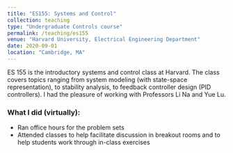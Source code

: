 ```yaml
---
title: "ES155: Systems and Control"
collection: teaching
type: "Undergraduate Controls course"
permalink: /teaching/es155
venue: "Harvard University, Electrical Engineering Department"
date: 2020-09-01
location: "Cambridge, MA"
---
```


ES 155 is the introductory systems and control class at Harvard. The class covers topics ranging from system modeling (with state-space representation), to stability analysis, to feedback controller design (PID controllers). I had the pleasure of working with Professors Li Na and Yue Lu. 

### What I did (virtually):
* Ran office hours for the problem sets
* Attended classes to help facilitate discussion in breakout rooms and to help students work through in-class exercises

